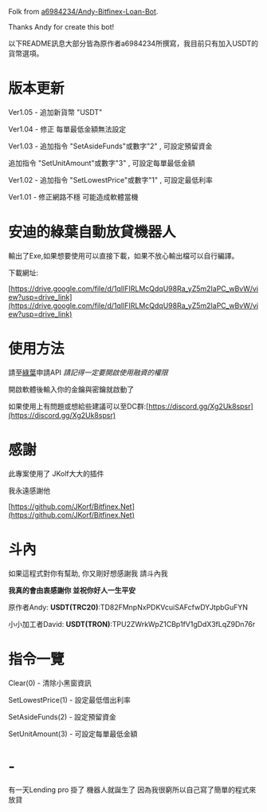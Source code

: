 Folk from [a6984234/Andy-Bitfinex-Loan-Bot](https://github.com/a6984234/Andy-Bitfinex-Loan-Bot).

Thanks Andy for create this bot!

以下README訊息大部分皆為原作者a6984234所撰寫，我目前只有加入USDT的貨幣選項。

# 版本更新
Ver1.05 - 追加新貨幣 "USDT"

Ver1.04 - 修正 每單最低金額無法設定

Ver1.03 - 追加指令 "SetAsideFunds"或數字"2" , 可設定預留資金 

追加指令 "SetUnitAmount"或數字"3" , 可設定每單最低金額 
   
Ver1.02 - 追加指令 "SetLowestPrice"或數字"1" , 可設定最低利率

Ver1.01 - 修正網路不穩 可能造成軟體當機

# 安迪的綠葉自動放貸機器人
輸出了Exe,如果想要使用可以直接下載，如果不放心輸出檔可以自行編譯。      
   
下載網址:

[https://drive.google.com/file/d/1qIlFIRLMcQdqU98Ra_yZ5m2IaPC_wBvW/view?usp=drive_link](https://drive.google.com/file/d/1qIlFIRLMcQdqU98Ra_yZ5m2IaPC_wBvW/view?usp=drive_link)
# 使用方法
請至[綠葉](https://www.bitfinex.com/)申請API  *請記得一定要開啟使用融資的權限*  
   
開啟軟體後輸入你的金鑰與密鑰就啟動了  
  
如果使用上有問題或想給些建議可以至DC群:[https://discord.gg/Xg2Uk8spsr](https://discord.gg/Xg2Uk8spsr)
# 感謝
此專案使用了 JKolf大大的插件   
   
我永遠感謝他  
   
[https://github.com/JKorf/Bitfinex.Net](https://github.com/JKorf/Bitfinex.Net)


# 斗內         
如果這程式對你有幫助, 你又剛好想感謝我
請斗內我 

**我真的會由衷感謝你 並祝你好人一生平安**

原作者Andy: **USDT(TRC20)**:TD82FMnpNxPDKVcuiSAFcfwDYJtpbGuFYN

小小加工者David: **USDT(TRON)**:TPU2ZWrkWpZ1CBp1fV1gDdX3fLqZ9Dn76r


# 指令一覽
Clear(0) - 清除小黑窗資訊
      
SetLowestPrice(1) - 設定最低借出利率

SetAsideFunds(2) - 設定預留資金

SetUnitAmount(3) - 可設定每單最低金額

# -
有一天Lending pro 掛了 機器人就誕生了 因為我很窮所以自己寫了簡單的程式來放貸

